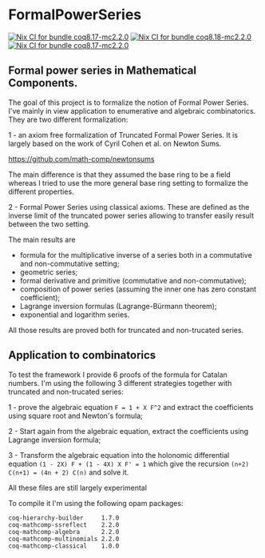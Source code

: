 # FormalPowerSeries

[![Nix CI for bundle coq8.17-mc2.2.0](https://github.com/hivert/FormalPowerSeries/actions/workflows/nix-action-coq8.17-mc2.2.0.yml/badge.svg)](https://github.com/hivert/FormalPowerSeries/actions/workflows/nix-action-coq8.17-mc2.2.0.yml) [![Nix CI for bundle coq8.18-mc2.2.0](https://github.com/hivert/FormalPowerSeries/actions/workflows/nix-action-coq8.18-mc2.2.0.yml/badge.svg)](https://github.com/hivert/FormalPowerSeries/actions/workflows/nix-action-coq8.18-mc2.2.0.yml) [![Nix CI for bundle coq8.17-mc2.2.0](https://github.com/hivert/FormalPowerSeries/actions/workflows/nix-action-coq8.19-mc2.2.0.yml/badge.svg)](https://github.com/hivert/FormalPowerSeries/actions/workflows/nix-action-coq8.19-mc2.2.0.yml)

## Formal power series in Mathematical Components.

The goal of this project is to formalize the notion of Formal Power
Series. I've mainly in view application to enumerative and algebraic
combinatorics. They are two different formalization:

1 - an axiom free formalization of Truncated Formal Power Series. It is
largely based on the work of Cyril Cohen et al. on Newton Sums.

   https://github.com/math-comp/newtonsums

The main difference is that they assumed the base ring to be a field whereas I
tried to use the more general base ring setting to formalize the different
properties.

2 - Formal Power Series using classical axioms. These are defined as the
inverse limit of the truncated power series allowing to transfer easily result
between the two setting.

The main results are
- formula for the multiplicative inverse of a series both in a commutative and
  non-commutative setting;
- geometric series;
- formal derivative and primitive (commutative and non-commutative);
- composition of power series (assuming the inner one has zero constant
  coefficient);
- Lagrange inversion formulas (Lagrange-Bürmann theorem);
- exponential and logarithm series.

All those results are proved both for truncated and non-trucated series.


## Application to combinatorics

To test the framework I provide 6 proofs of the formula for Catalan
numbers. I'm using the following 3 different strategies together with
truncated and non-trucated series:

1 - prove the algebraic equation `F = 1 + X F^2` and extract the
coefficients using square root and Newton's formula;

2 - Start again from the algebraic equation, extract the coefficients
using Lagrange inversion formula;

3 - Transform the algebraic equation into the holonomic differential equation
 `(1 - 2X) F + (1 - 4X) X F' = 1` which give the recursion
 `(n+2) C(n+1) = (4n + 2) C(n)` and solve it.


All these files are still largely experimental

To compile it I'm using the following opam packages:
```
coq-hierarchy-builder     1.7.0
coq-mathcomp-ssreflect    2.2.0
coq-mathcomp-algebra      2.2.0
coq-mathcomp-multinomials 2.2.0
coq-mathcomp-classical    1.0.0
```

